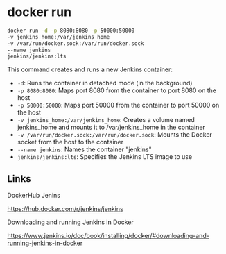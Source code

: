# docker run

```bash
docker run -d -p 8080:8080 -p 50000:50000
-v jenkins_home:/var/jenkins_home
-v /var/run/docker.sock:/var/run/docker.sock
--name jenkins
jenkins/jenkins:lts
```

This command creates and runs a new Jenkins container:

- `-d`: Runs the container in detached mode (in the background)
- `-p 8080:8080`: Maps port 8080 from the container to port 8080 on the host
- `-p 50000:50000`: Maps port 50000 from the container to port 50000 on the host
- `-v jenkins_home:/var/jenkins_home`: Creates a volume named jenkins_home and mounts it to /var/jenkins_home in the container
- `-v /var/run/docker.sock:/var/run/docker.sock`: Mounts the Docker socket from the host to the container
- `--name jenkins`: Names the container "jenkins"
- `jenkins/jenkins:lts`: Specifies the Jenkins LTS image to use

## Links

DockerHub Jenins

https://hub.docker.com/r/jenkins/jenkins

Downloading and running Jenkins in Docker

https://www.jenkins.io/doc/book/installing/docker/#downloading-and-running-jenkins-in-docker
